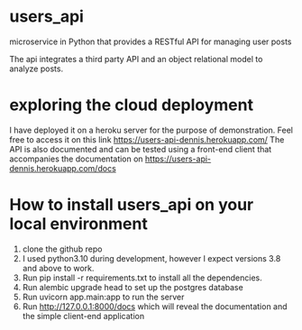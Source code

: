 # users_api
microservice in Python that provides a RESTful API for managing user posts

The api integrates a third party API and an object relational model to analyze posts.

# exploring the cloud deployment

I have deployed it on a heroku server for the purpose of demonstration. Feel free to access it on this link https://users-api-dennis.herokuapp.com/
The API is also documented and can be tested using a front-end client that accompanies the documentation on https://users-api-dennis.herokuapp.com/docs

# How to install users_api on your local environment
1. clone the github repo
2. I used python3.10 during development, however I expect versions 3.8 and above to work.
3. Run pip install -r requirements.txt to install all the dependencies.
4. Run alembic upgrade head to set up the postgres database
5. Run uvicorn app.main:app to run the server
6. Run http://127.0.0.1:8000/docs which will reveal the documentation and the simple client-end application